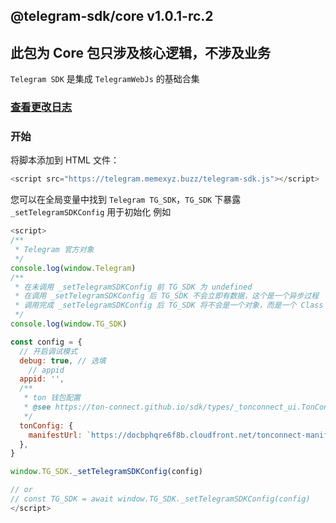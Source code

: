 ## @telegram-sdk/core v1.0.1-rc.2

## 此包为 Core 包只涉及核心逻辑，不涉及业务

`Telegram SDK` 是集成 `TelegramWebJs` 的基础合集

### [查看更改日志](https://github.com/peng-xiao-shuai/telegram-sdk-docs/blob/gh-pages/packages/ts-core/CHANGELOG.md)

### 开始

将脚本添加到 HTML 文件：

```js
<script src="https://telegram.memexyz.buzz/telegram-sdk.js"></script>
```

您可以在全局变量中找到 `Telegram TG_SDK`，`TG_SDK` 下暴露 `_setTelegramSDKConfig` 用于初始化
例如

```js
<script>
/**
 * Telegram 官方对象
 */
console.log(window.Telegram)
/**
 * 在未调用 _setTelegramSDKConfig 前 TG_SDK 为 undefined
 * 在调用 _setTelegramSDKConfig 后 TG_SDK 不会立即有数据，这个是一个异步过程
 * 调用完成 _setTelegramSDKConfig 后 TG_SDK 将不会是一个对象，而是一个 Class 实例
 */
console.log(window.TG_SDK)

const config = {
  // 开启调试模式
  debug: true, // 选填
    // appid
  appid: '',
  /**
   * ton 钱包配置
   * @see https://ton-connect.github.io/sdk/types/_tonconnect_ui.TonConnectUiCreateOptions.html
   */
  tonConfig: {
    manifestUrl: `https://docbphqre6f8b.cloudfront.net/tonconnect-manifest.json`, // 必填
  },
}

window.TG_SDK._setTelegramSDKConfig(config)

// or
// const TG_SDK = await window.TG_SDK._setTelegramSDKConfig(config)
</script>
```
